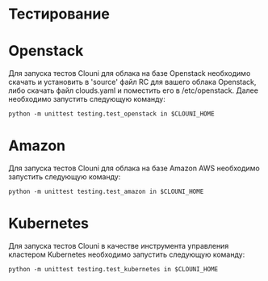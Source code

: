 # Тестирование

# Openstack
Для запуска тестов Clouni для облака на базе Openstack необходимо скачать и установить в 'source' файл RC для вашего облака Openstack, либо скачать файл clouds.yaml и поместить его в /etc/openstack.
Далее необходимо запустить следующую команду:

~~~shell
python -m unittest testing.test_openstack in $CLOUNI_HOME
~~~

# Amazon
Для запуска тестов Clouni для облака на базе Amazon AWS необходимо запустить следующую команду:

~~~shell
python -m unittest testing.test_amazon in $CLOUNI_HOME
~~~


# Kubernetes
Для запуска тестов Clouni в качестве инструмента управления кластером Kubernetes необходимо запустить следующую команду:

~~~shell
python -m unittest testing.test_kubernetes in $CLOUNI_HOME
~~~